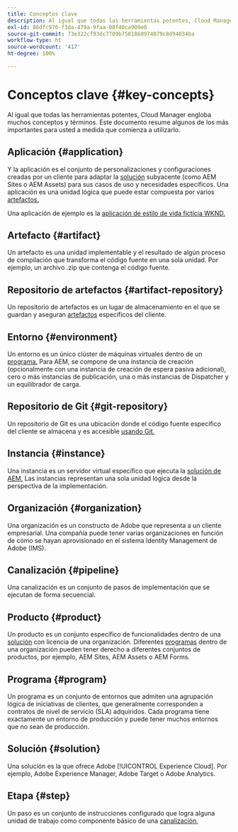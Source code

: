 ```yaml
---
title: Conceptos clave
description: Al igual que todas las herramientas potentes, Cloud Manager engloba muchos conceptos y términos. Este documento resume algunos de los más importantes para usted a medida que comienza a utilizarlo.
exl-id: 86dfc976-f3da-479a-9faa-08f40ca909e0
source-git-commit: 73e322cf93dc7709b7581860974079c8d94034ba
workflow-type: ht
source-wordcount: '417'
ht-degree: 100%

---
```



# Conceptos clave {#key-concepts}

Al igual que todas las herramientas potentes, Cloud Manager engloba muchos conceptos y términos. Este documento resume algunos de los más importantes para usted a medida que comienza a utilizarlo.

## Aplicación {#application}

Y la aplicación es el conjunto de personalizaciones y configuraciones creadas por un cliente para adaptar la [solución](#solution) subyacente (como AEM Sites o AEM Assets) para sus casos de uso y necesidades específicos. Una aplicación es una unidad lógica que puede estar compuesta por varios [artefactos.](#artifact)

Una aplicación de ejemplo es la [aplicación de estilo de vida ficticia WKND.](https://experienceleague.adobe.com/docs/experience-manager-learn/getting-started-wknd-tutorial-develop/overview.html?lang=es)

## Artefacto {#artifact}

Un artefacto es una unidad implementable y el resultado de algún proceso de compilación que transforma el código fuente en una sola unidad. Por ejemplo, un archivo .zip que contenga el código fuente.

## Repositorio de artefactos {#artifact-repository}

Un repositorio de artefactos es un lugar de almacenamiento en el que se guardan y aseguran [artefactos](#artifact) específicos del cliente.

## Entorno {#environment}

Un entorno es un único clúster de máquinas virtuales dentro de un [programa.](#program) Para AEM, se compone de una instancia de creación (opcionalmente con una instancia de creación de espera pasiva adicional), cero o más instancias de publicación, una o más instancias de Dispatcher y un equilibrador de carga.

## Repositorio de Git {#git-repository}

Un repositorio de Git es una ubicación donde el código fuente específico del cliente se almacena y es accesible [usando Git.](https://git-scm.com)

## Instancia {#instance}

Una instancia es un servidor virtual específico que ejecuta la [solución de AEM.](#solution) Las instancias representan una sola unidad lógica desde la perspectiva de la implementación.

## Organización {#organization}

Una organización es un constructo de Adobe que representa a un cliente empresarial. Una compañía puede tener varias organizaciones en función de cómo se hayan aprovisionado en el sistema Identity Management de Adobe (IMS).

## Canalización {#pipeline}

Una canalización es un conjunto de pasos de implementación que se ejecutan de forma secuencial.

## Producto {#product}

Un producto es un conjunto específico de funcionalidades dentro de una [solución](#solution) con licencia de una organización. Diferentes [programas](#program) dentro de una organización pueden tener derecho a diferentes conjuntos de productos, por ejemplo, AEM Sites, AEM Assets o AEM Forms.

## Programa {#program}

Un programa es un conjunto de entornos que admiten una agrupación lógica de iniciativas de clientes, que generalmente corresponden a contratos de nivel de servicio (SLA) adquiridos. Cada programa tiene exactamente un entorno de producción y puede tener muchos entornos que no sean de producción.

## Solución {#solution}

Una solución es la que ofrece Adobe [!UICONTROL Experience Cloud]. Por ejemplo, Adobe Experience Manager, Adobe Target o Adobe Analytics.

## Etapa {#step}

Un paso es un conjunto de instrucciones configurado que logra alguna unidad de trabajo como componente básico de una [canalización.](#pipeline)
